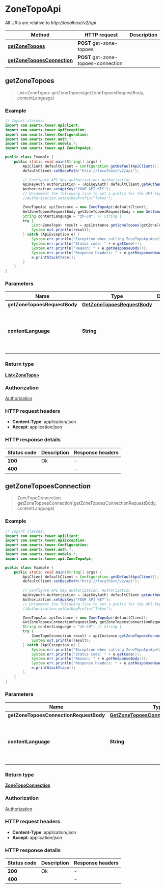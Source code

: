 # ZoneTopoApi

All URIs are relative to *http://localhost/v2/api*

Method | HTTP request | Description
------------- | ------------- | -------------
[**getZoneTopoes**](ZoneTopoApi.md#getZoneTopoes) | **POST** get-zone-topoes | 
[**getZoneTopoesConnection**](ZoneTopoApi.md#getZoneTopoesConnection) | **POST** get-zone-topoes-connection | 



## getZoneTopoes

> List&lt;ZoneTopo&gt; getZoneTopoes(getZoneTopoesRequestBody, contentLanguage)



### Example

```java
// Import classes:
import com.smartx.tower.ApiClient;
import com.smartx.tower.ApiException;
import com.smartx.tower.Configuration;
import com.smartx.tower.auth.*;
import com.smartx.tower.models.*;
import com.smartx.tower.api.ZoneTopoApi;

public class Example {
    public static void main(String[] args) {
        ApiClient defaultClient = Configuration.getDefaultApiClient();
        defaultClient.setBasePath("http://localhost/v2/api");
        
        // Configure API key authorization: Authorization
        ApiKeyAuth Authorization = (ApiKeyAuth) defaultClient.getAuthentication("Authorization");
        Authorization.setApiKey("YOUR API KEY");
        // Uncomment the following line to set a prefix for the API key, e.g. "Token" (defaults to null)
        //Authorization.setApiKeyPrefix("Token");

        ZoneTopoApi apiInstance = new ZoneTopoApi(defaultClient);
        GetZoneTopoesRequestBody getZoneTopoesRequestBody = new GetZoneTopoesRequestBody(); // GetZoneTopoesRequestBody | 
        String contentLanguage = "zh-CN"; // String | 
        try {
            List<ZoneTopo> result = apiInstance.getZoneTopoes(getZoneTopoesRequestBody, contentLanguage);
            System.out.println(result);
        } catch (ApiException e) {
            System.err.println("Exception when calling ZoneTopoApi#getZoneTopoes");
            System.err.println("Status code: " + e.getCode());
            System.err.println("Reason: " + e.getResponseBody());
            System.err.println("Response headers: " + e.getResponseHeaders());
            e.printStackTrace();
        }
    }
}
```

### Parameters


Name | Type | Description  | Notes
------------- | ------------- | ------------- | -------------
 **getZoneTopoesRequestBody** | [**GetZoneTopoesRequestBody**](GetZoneTopoesRequestBody.md)|  |
 **contentLanguage** | **String**|  | [optional] [default to en-US] [enum: zh-CN, en-US]

### Return type

[**List&lt;ZoneTopo&gt;**](ZoneTopo.md)

### Authorization

[Authorization](../README.md#Authorization)

### HTTP request headers

- **Content-Type**: application/json
- **Accept**: application/json


### HTTP response details
| Status code | Description | Response headers |
|-------------|-------------|------------------|
| **200** | Ok |  -  |
| **400** |  |  -  |


## getZoneTopoesConnection

> ZoneTopoConnection getZoneTopoesConnection(getZoneTopoesConnectionRequestBody, contentLanguage)



### Example

```java
// Import classes:
import com.smartx.tower.ApiClient;
import com.smartx.tower.ApiException;
import com.smartx.tower.Configuration;
import com.smartx.tower.auth.*;
import com.smartx.tower.models.*;
import com.smartx.tower.api.ZoneTopoApi;

public class Example {
    public static void main(String[] args) {
        ApiClient defaultClient = Configuration.getDefaultApiClient();
        defaultClient.setBasePath("http://localhost/v2/api");
        
        // Configure API key authorization: Authorization
        ApiKeyAuth Authorization = (ApiKeyAuth) defaultClient.getAuthentication("Authorization");
        Authorization.setApiKey("YOUR API KEY");
        // Uncomment the following line to set a prefix for the API key, e.g. "Token" (defaults to null)
        //Authorization.setApiKeyPrefix("Token");

        ZoneTopoApi apiInstance = new ZoneTopoApi(defaultClient);
        GetZoneTopoesConnectionRequestBody getZoneTopoesConnectionRequestBody = new GetZoneTopoesConnectionRequestBody(); // GetZoneTopoesConnectionRequestBody | 
        String contentLanguage = "zh-CN"; // String | 
        try {
            ZoneTopoConnection result = apiInstance.getZoneTopoesConnection(getZoneTopoesConnectionRequestBody, contentLanguage);
            System.out.println(result);
        } catch (ApiException e) {
            System.err.println("Exception when calling ZoneTopoApi#getZoneTopoesConnection");
            System.err.println("Status code: " + e.getCode());
            System.err.println("Reason: " + e.getResponseBody());
            System.err.println("Response headers: " + e.getResponseHeaders());
            e.printStackTrace();
        }
    }
}
```

### Parameters


Name | Type | Description  | Notes
------------- | ------------- | ------------- | -------------
 **getZoneTopoesConnectionRequestBody** | [**GetZoneTopoesConnectionRequestBody**](GetZoneTopoesConnectionRequestBody.md)|  |
 **contentLanguage** | **String**|  | [optional] [default to en-US] [enum: zh-CN, en-US]

### Return type

[**ZoneTopoConnection**](ZoneTopoConnection.md)

### Authorization

[Authorization](../README.md#Authorization)

### HTTP request headers

- **Content-Type**: application/json
- **Accept**: application/json


### HTTP response details
| Status code | Description | Response headers |
|-------------|-------------|------------------|
| **200** | Ok |  -  |
| **400** |  |  -  |

